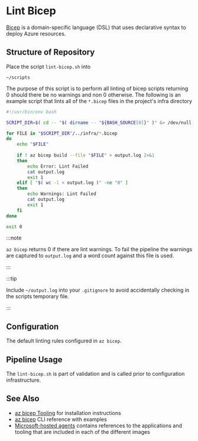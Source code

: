 # Lint Bicep

[Bicep](https://docs.microsoft.com/en-us/azure/azure-resource-manager/bicep/) is a domain-specific language (DSL) that uses declarative syntax to deploy Azure resources.

## Structure of Repository

Place the script `lint-bicep.sh` into

```
~/scripts
```

The purpose of this script is to perform all linting of bicep scripts returning 0 should there be no warnings and non 0 otherwise.  The following is an example script that lints all of the `*.bicep` files in the project's infra directory

```bash
#!/usr/bin/env bash

SCRIPT_DIR=$( cd -- "$( dirname -- "${BASH_SOURCE[0]}" )" &> /dev/null && pwd )

for FILE in "$SCRIPT_DIR"/../infra/*.bicep
do
    echo "$FILE"
    
    if ! az bicep build --file "$FILE" > output.log 2>&1
    then
        echo Error: Lint Failed
        cat output.log
        exit 1
    elif [ "$( wc -l < output.log )" -ne "0" ]
    then
        echo Warnings: Lint Failed
        cat output.log
        exit 1
    fi
done

exit 0
```

:::note

`az bicep` returns 0 if there are lint warnings.  To fail the pipeline the warnings are captured to `output.log` and a word count against this file is used.

:::

:::tip

Include `~/output.log` into your `.gitignore` to avoid accidentally checking in the scripts temporary file.

:::

## Configuration

The default linting rules configured in `az bicep`.

## Pipeline Usage

The `lint-bicep.sh` is part of validation and is called prior to configuration infrastructure.

## See Also

- [az bicep Tooling](../../tooling/az-bicep) for installation instructions
- [az bicep](https://docs.microsoft.com/en-us/cli/azure/bicep?view=azure-cli-latest) CLI reference with examples
- [Microsoft-hosted agents](https://docs.microsoft.com/en-us/azure/devops/pipelines/agents/hosted) contains references to the applications and tooling that are included in each of the different images
